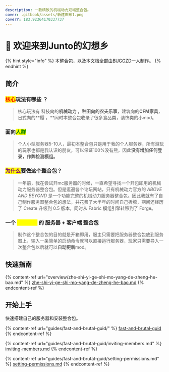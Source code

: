 ```yaml
---
description: 一款精致的机械动力双端整合包。
cover: .gitbook/assets/新建画布1.png
coverY: 183.92364170337737
---
```


# 👋 欢迎来到Junto的幻想乡

{% hint style="info" %}
本整合包，以及本文档全部由[BUGGZD](https://www.dongjunto.xyz/)一人制作。
{% endhint %}

## 简介

### <mark style="color:red;">**核心**</mark>**玩法有哪些 ？**

> 核心玩法有 科技向的**机械动力 ，**种田向的**农夫乐事**，建筑向的**CFM家具**，日式向的**樱  ，**同时本整合包收录了很多食品类，装饰类的小mod。

### 面向<mark style="color:green;">人群</mark>

> 个人小型服务器5-10人，最初本整合包只是用于我的个人服务器，所有游玩的玩家也都是我认识的朋友，可以保证100%没有熊，因此**没有增加任何登录，作弊检测模组。**

### <mark style="color:purple;">**为什么**</mark>**要做这个整合包？**

> 一年前，我在尝试开mc服务器的时候，一直希望寻找一个开包即用的机械动力服务器整合包。但是逛遍各个论坛网站，只有机械动力官方的 _ABOVE AND BEYOND_ 是一个功能完整的机械动力服务器整合包。因此我就有了自己制作服务器整合包的想法，并花费了大半年的时间自己折腾，期间还经历了 Create  升级到 0.5 版本，同时从 Fabric 模组引擎转移到了 Forge。

### **一个 **<mark style="color:yellow;">**开箱即用**</mark>** 的** 服务器 + 客户端 **整合包**

> 制作这个整合包的目的就是开箱即用，服主只需要把服务器整合包放到服务器上，输入一条简单的启动命令就可以直接运行服务器，玩家只需要导入一次整合包以后就可以**自动更新**mod。

## 快速指南

{% content-ref url="overview/zhe-shi-yi-ge-shi-mo-yang-de-zheng-he-bao.md" %}
[zhe-shi-yi-ge-shi-mo-yang-de-zheng-he-bao.md](overview/zhe-shi-yi-ge-shi-mo-yang-de-zheng-he-bao.md)
{% endcontent-ref %}

## 开始上手

快速搭建自己的服务器和安装整合包。

{% content-ref url="guides/fast-and-brutal-guid/" %}
[fast-and-brutal-guid](guides/fast-and-brutal-guid/)
{% endcontent-ref %}

{% content-ref url="guides/fast-and-brutal-guid/inviting-members.md" %}
[inviting-members.md](guides/fast-and-brutal-guid/inviting-members.md)
{% endcontent-ref %}

{% content-ref url="guides/fast-and-brutal-guid/setting-permissions.md" %}
[setting-permissions.md](guides/fast-and-brutal-guid/setting-permissions.md)
{% endcontent-ref %}

